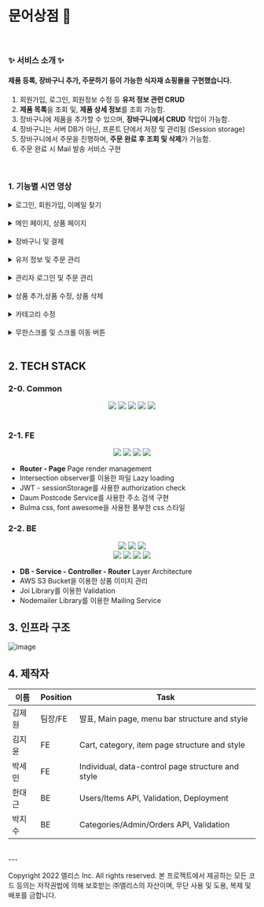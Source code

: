 # 문어상점 🐙

<br />

### ✨ 서비스 소개 ✨

#### 제품 등록, 장바구니 추가, 주문하기 등이 가능한 식자재 쇼핑몰을 구현했습니다. 
1. 회원가입, 로그인, 회원정보 수정 등 **유저 정보 관련 CRUD** 
2. **제품 목록**을 조회 및, **제품 상세 정보**를 조회 가능함. 
3. 장바구니에 제품을 추가할 수 있으며, **장바구니에서 CRUD** 작업이 가능함.
4. 장바구니는 서버 DB가 아닌, 프론트 단에서 저장 및 관리됨 (Session storage)
5. 장바구니에서 주문을 진행하며, **주문 완료 후 조회 및 삭제**가 가능함.
6. 주문 완료 시 Mail 발송 서비스 구현

<br />

### 1. 기능별 시연 영상

<details><summary>로그인, 회원가입, 이메일 찾기</summary>

![문어상점-로그인,회원가입,이메일찾기](https://github.com/tokkissi/elice-Pj-1-/assets/53216523/0262f37c-91cc-4cca-81e4-b5261271f764)

</details>
<br />

<details><summary>메인 페이지, 상품 페이지</summary>

![문어상점-메인페이지,상품페이지](https://github.com/tokkissi/elice-Pj-1-/assets/53216523/b3c626b6-f81a-48b4-9383-ab2e58d768dd)

</details>
<br />
<details><summary>장바구니 및 결제</summary>

![문어상점-장바구니 및 결제 페이지](https://github.com/tokkissi/elice-Pj-1-/assets/53216523/d260eed5-8eb7-4e1e-89f7-ec608215f534)

</details>
<br />

<details><summary>유저 정보 및 주문 관리</summary>

![문어상점-유저 정보 및 주문 관리 페이지](https://github.com/tokkissi/elice-Pj-1-/assets/53216523/289caf6e-d10c-4b77-aacd-ba7eb50efdd5)

</details>
<br />

<details><summary>관리자 로그인 및 주문 관리</summary>

![문어상점-관리자 로그인 및 주문 관리 페이지](https://github.com/tokkissi/elice-Pj-1-/assets/53216523/fc2d4ae7-7db0-423d-a368-bfd0101278f2)

</details>
<br />

<details><summary>상품 추가,상품 수정, 상품 삭제</summary>

![문어상점-상품 추가,상품 수정, 상품 삭제](https://github.com/tokkissi/elice-Pj-1-/assets/53216523/3e45fa26-72a6-44ca-b58a-882f37826443)

</details>
<br />

<details><summary>카테고리 수정</summary>

![문어상점-카테고리 변경](https://github.com/tokkissi/elice-Pj-1-/assets/53216523/33ce259f-4efc-434a-b201-cbceb626dda5)

</details>
<br />

<details><summary>무한스크롤 및 스크롤 이동 버튼</summary>

![문어상점-무한스크롤 및 스크롤 이동 버튼](https://github.com/tokkissi/elice-Pj-1-/assets/53216523/44d6561c-02e9-4b71-8c35-eb6190a49880)

</details>
<br />


## 2. TECH STACK
### 2-0. Common
<div align="center">
<img src="https://img.shields.io/badge/javascript-F7DF1E?style=for-the-badge&logo=javascript&logoColor=black">
<img src="https://camo.githubusercontent.com/e2d01d9b7b9d6db8e4b7b32478081abea2b2eefc16d0c130fbaab390d513fc42/68747470733a2f2f696d672e736869656c64732e696f2f7374617469632f76313f7374796c653d666f722d7468652d6261646765266d6573736167653d45534c696e7426636f6c6f723d344233324333266c6f676f3d45534c696e74266c6f676f436f6c6f723d464646464646266c6162656c3d">
<img src="https://camo.githubusercontent.com/0456715c6d0d037b19e6c0dc17370ad1ca16690f00985645e6f862cdcfe5d019/68747470733a2f2f696d672e736869656c64732e696f2f7374617469632f76313f7374796c653d666f722d7468652d6261646765266d6573736167653d507265747469657226636f6c6f723d323232323232266c6f676f3d5072657474696572266c6f676f436f6c6f723d463742393345266c6162656c3d">
<img src="https://camo.githubusercontent.com/e817caabb0fdceee7c541f02e7da50553b694514e9a5d71cdf66a2adfbaa3148/68747470733a2f2f696d672e736869656c64732e696f2f7374617469632f76313f7374796c653d666f722d7468652d6261646765266d6573736167653d4e6f74696f6e26636f6c6f723d303030303030266c6f676f3d4e6f74696f6e266c6f676f436f6c6f723d464646464646266c6162656c3d">
<img src="https://camo.githubusercontent.com/95900cde890a26bb00d39efb39a0047d253ffe5fef66f19c10b351378f459e2d/68747470733a2f2f696d672e736869656c64732e696f2f7374617469632f76313f7374796c653d666f722d7468652d6261646765266d6573736167653d4769744c616226636f6c6f723d464336443236266c6f676f3d4769744c6162266c6f676f436f6c6f723d464646464646266c6162656c3d">
</div>

<br />

### 2-1. FE
<div align="center">
<img src="https://img.shields.io/badge/html5-E34F26?style=for-the-badge&logo=html5&logoColor=white">
<img src="https://img.shields.io/badge/css-1572B6?style=for-the-badge&logo=css3&logoColor=white">
<img src="https://camo.githubusercontent.com/4a3f0587c94b79ae7809a09a08482e41de562e1254f9cd66ef74d84566b31fd5/68747470733a2f2f696d672e736869656c64732e696f2f7374617469632f76313f7374796c653d666f722d7468652d6261646765266d6573736167653d42756c6d6126636f6c6f723d323232323232266c6f676f3d42756c6d61266c6f676f436f6c6f723d303044314232266c6162656c3d">
<img src="https://camo.githubusercontent.com/75ddce514d1531301dd02977fe246e648ad6ba6d1d62e7b494557c71aae1af69/68747470733a2f2f696d672e736869656c64732e696f2f7374617469632f76313f7374796c653d666f722d7468652d6261646765266d6573736167653d466f6e742b417765736f6d6526636f6c6f723d353238444437266c6f676f3d466f6e742b417765736f6d65266c6f676f436f6c6f723d464646464646266c6162656c3d">
</div>

- **Router - Page** Page render management
- Intersection observer를 이용한 파일 Lazy loading
- JWT - sessionStorage를 사용한 authorization check
- Daum Postcode Service를 사용한 주소 검색 구현
- Bulma css, font awesome을 사용한 풍부한 css 스타일

### 2-2. BE

<div align="center">
<img src="https://img.shields.io/badge/express-000000?style=for-the-badge&logo=express&logoColor=white">
<img src="https://img.shields.io/badge/node.js-339933?style=for-the-badge&logo=Node.js&logoColor=white">
<img src="https://img.shields.io/badge/mongoDB-47A248?style=for-the-badge&logo=MongoDB&logoColor=white">
<br>
<img src="https://camo.githubusercontent.com/e72c2a6e52df2d1ff78867b6eafa3a97a48267bcbe22710fbf204883d056a6f7/68747470733a2f2f696d672e736869656c64732e696f2f7374617469632f76313f7374796c653d666f722d7468652d6261646765266d6573736167653d416d617a6f6e2b533326636f6c6f723d353639413331266c6f676f3d416d617a6f6e2b5333266c6f676f436f6c6f723d464646464646266c6162656c3d">
<img src="https://camo.githubusercontent.com/a48abfcc6894d90cbe2fa4c9ae464617287749d48b3de47a9d0a5d07551d37a2/68747470733a2f2f696d672e736869656c64732e696f2f7374617469632f76313f7374796c653d666f722d7468652d6261646765266d6573736167653d4e47494e5826636f6c6f723d303039363339266c6f676f3d4e47494e58266c6f676f436f6c6f723d464646464646266c6162656c3d">
<img src="https://camo.githubusercontent.com/f24e7b5ea96b487071c435d41ab16398c5c33302f3b7d393c6b57ad10cf3b515/68747470733a2f2f696d672e736869656c64732e696f2f7374617469632f76313f7374796c653d666f722d7468652d6261646765266d6573736167653d504d3226636f6c6f723d324230333741266c6f676f3d504d32266c6f676f436f6c6f723d464646464646266c6162656c3d">
<img src="https://camo.githubusercontent.com/d2737af1a4caf34d83fc933874a0c907b6419848a41f8e3e914a7c35356ca3cf/68747470733a2f2f696d672e736869656c64732e696f2f7374617469632f76313f7374796c653d666f722d7468652d6261646765266d6573736167653d506f73746d616e26636f6c6f723d464636433337266c6f676f3d506f73746d616e266c6f676f436f6c6f723d464646464646266c6162656c3d">
</div>

- **DB - Service - Controller - Router** Layer Architecture
- AWS S3 Bucket을 이용한 상품 이미지 관리
- Joi Library를 이용한 Validation
- Nodemailer Library를 이용한 Mailing Service

## 3. 인프라 구조

![image](https://i.ibb.co/9tGxmx0/image.png)<br />



## 4. 제작자

| 이름 | Position | Task |
| ------ | ------ | ----- |
| 김제원 | 팀장/FE | 발표, Main page, menu bar structure and style |
| 김지윤 | FE | Cart, category, item page structure and style  | 
| 박세민 | FE | Individual, data-control page structure and style |
| 한대근 | BE | Users/Items API, Validation, Deployment |
| 박지수 | BE | Categories/Admin/Orders API, Validation |

<br />
---

Copyright 2022 엘리스 Inc. All rights reserved.
본 프로젝트에서 제공하는 모든 코드 등의는 저작권법에 의해 보호받는 ㈜엘리스의 자산이며, 무단 사용 및 도용, 복제 및 배포를 금합니다.
